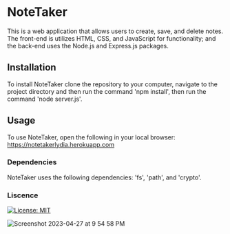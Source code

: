 # NoteTaker

This is a web application that allows users to create, save, and delete notes. The front-end is utilizes HTML, CSS, and JavaScript for functionality; and the back-end uses the Node.js and Express.js packages.


## Installation

To install NoteTaker clone the repository to your computer, navigate to the project directory and then run the command 'npm install', then run the command 'node server.js'.

## Usage

To use NoteTaker, open the following in your local browser: https://notetakerlydia.herokuapp.com

### Dependencies

NoteTaker uses the following dependencies: 'fs', 'path', and 'crypto'.

### Liscence

[![License: MIT](https://img.shields.io/badge/License-MIT-yellow.svg)](https://opensource.org/licenses/MIT)


![Screenshot 2023-04-27 at 9 54 58 PM](https://user-images.githubusercontent.com/119384486/235057667-4ff00db0-24e7-4abc-ad1a-09708e72bef7.png)